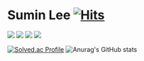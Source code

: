 # Sumin Lee [![Hits](https://hits.seeyoufarm.com/api/count/incr/badge.svg?url=https%3A%2F%2Fgithub.com%2FSuminig&count_bg=%2340F2CE&title_bg=%23555555&icon=&icon_color=%23CCC5C5&title=hits&edge_flat=false)](https://hits.seeyoufarm.com)

<a href="https://suminig.tistory.com/" target="_blank"><img src="https://img.shields.io/badge/Tistory blog-ce4e24?style=flat-square&logo=blog&logoColor=white"/></a>
<a href="https://www.linkedin.com/in/sumin-lee-8bb3961b9/" target="_blank"><img src="https://img.shields.io/badge/LinkedIn-0077B5?style=flat-square&logo=linkedin&logoColor=white"/></a>
<a href="https://github.com/Suminig" target="_blank"><img src="https://img.shields.io/badge/GitHub-2a2a2a?style=flat-square&logo=GigHub&logoColor=white"/></a>
<a href="https://www.instagram.com/sumi9n7/" target="_blank"><img src="https://img.shields.io/badge/Instagram-a3669b?style=flat-square&logo=Instagram&logoColor=white"/></a>


[![Solved.ac Profile](http://mazassumnida.wtf/api/v2/generate_badge?boj=suminig)](https://solved.ac/suminig)
![Anurag's GitHub stats](https://github-readme-stats.vercel.app/api?username=Suminig&show_icons=true&theme=radical)
